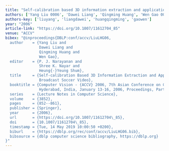 ```yaml
---
title: "Self-calibration based 3D information extraction and application in broadcast soccer video"
authors: ['Yang Liu 0006', 'Dawei Liang', 'Qingming Huang', 'Wen Gao 0001']
authors-key: ['liuyang', 'liangdawei', 'huangqingming', 'gaowen']
year: "2006"
article-link: "https://doi.org/10.1007/11612704_85"
venue: "ACCV"
bibex: "@inproceedings{DBLP:conf/accv/LiuLHG06,
  author    = {Yang Liu and
               Dawei Liang and
               Qingming Huang and
               Wen Gao},
  editor    = {P. J. Narayanan and
               Shree K. Nayar and
               Heung{-}Yeung Shum},
  title     = {Self-calibration Based 3D Information Extraction and Application in
               Broadcast Soccer Video},
  booktitle = {Computer Vision - {ACCV} 2006, 7th Asian Conference on Computer Vision,
               Hyderabad, India, January 13-16, 2006, Proceedings, Part {II}},
  series    = {Lecture Notes in Computer Science},
  volume    = {3852},
  pages     = {852--861},
  publisher = {Springer},
  year      = {2006},
  url       = {https://doi.org/10.1007/11612704\_85},
  doi       = {10.1007/11612704\_85},
  timestamp = {Tue, 14 May 2019 10:00:50 +0200},
  biburl    = {https://dblp.org/rec/conf/accv/LiuLHG06.bib},
  bibsource = {dblp computer science bibliography, https://dblp.org}
}"
---
```

